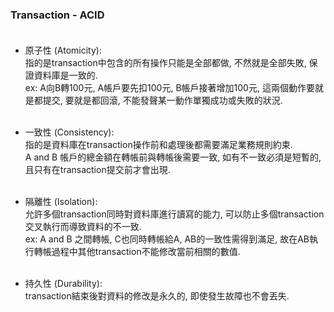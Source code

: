 ### Transaction - ACID <br><br>

* 原子性 (Atomicity): <br>
指的是transaction中包含的所有操作只能是全部都做, 不然就是全部失敗, 保證資料庫是一致的. <br>
ex: A向B轉100元, A帳戶要先扣100元, B帳戶接著增加100元, 這兩個動作要就是都提交, 要就是都回滾, 不能發聲某一動作單獨成功或失敗的狀況. <br> <br>
  
* 一致性 (Consistency): <br>
指的是資料庫在transaction操作前和處理後都需要滿足業務規則約束. <br>
A and B 帳戶的總金額在轉帳前與轉帳後需要一致, 如有不一致必須是短暫的, 且只有在transaction提交前才會出現. <br> <br>
  
* 隔離性 (Isolation): <br>
允許多個transaction同時對資料庫進行讀寫的能力, 可以防止多個transaction交叉執行而導致資料的不一致. <br>
ex: A and B 之間轉帳, C也同時轉帳給A, AB的一致性需得到滿足, 故在AB執行轉帳過程中其他transaction不能修改當前相關的數值. <br> <br>
  
* 持久性 (Durability): <br>
transaction結束後對資料的修改是永久的, 即使發生故障也不會丟失.

  